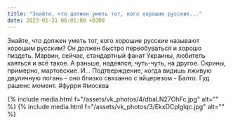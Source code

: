 ```yaml
---
title: "Знайте, что должен уметь тот, кого хорошие русские..."
date: 2023-01-31 06:01:00 +0300
---
```


Знайте, что должен уметь тот, кого хорошие русские называют хорошим русским?
Он должен быстро переобуваться и хорошо пиздеть.
Марвин, сейчас, стандартный фанат Украины, любитель каяться и всё такое. А раньше, надеялся, чуть-чуть, на другое. Скрины, примерно, мартовские. И... Подтверждение, когда видишь лживую двуличную погань - оно близко связанно с яйцерезом - Балто.
Гуд рашенс момент.
#фурри #москва


{% include media.html f="/assets/vk_photos/4/dbaLN27OhFc.jpg" alt="" %}
{% include media.html f="/assets/vk_photos/3/EkxDCplgIqc.jpg" alt="" %}
